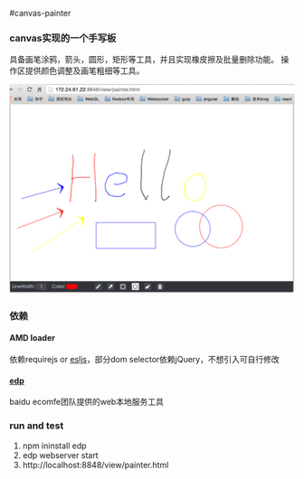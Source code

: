 #canvas-painter

### canvas实现的一个手写板
具备画笔涂鸦，箭头，圆形，矩形等工具，并且实现橡皮擦及批量删除功能。
操作区提供颜色调整及画笔粗细等工具。

![alt text](https://github.com/ansenAC/imageSource/blob/master/painter.png?raw=true)

### 依赖
#### AMD loader
依赖requirejs or [esljs](https://github.com/ecomfe/esl)，部分dom selector依赖jQuery，不想引入可自行修改

#### [edp](https://github.com/ecomfe/edp)
baidu ecomfe团队提供的web本地服务工具

### run and test
1. npm ininstall edp
2. edp webserver start
3. http://localhost:8848/view/painter.html










